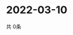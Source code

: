 # 2022-03-10
  共 0条

  <!-- BEGIN -->
  <!-- 最后更新时间Thu Mar 10 2022 09:06:43 GMT+0000 (Coordinated Universal Time) -->
  
  <!-- END -->
  
  